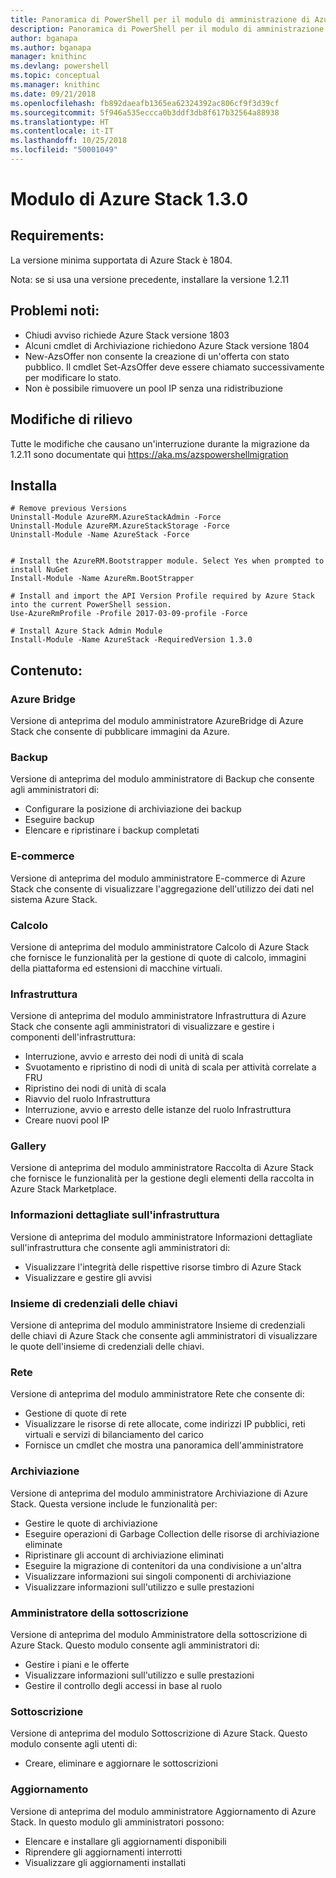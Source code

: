 ```yaml
---
title: Panoramica di PowerShell per il modulo di amministrazione di Azure Stack | Microsoft Docs
description: Panoramica di PowerShell per il modulo di amministrazione di Azure Stack con istruzioni per l'installazione e la configurazione.
author: bganapa
ms.author: bganapa
manager: knithinc
ms.devlang: powershell
ms.topic: conceptual
ms.manager: knithinc
ms.date: 09/21/2018
ms.openlocfilehash: fb892daeafb1365ea62324392ac806cf9f3d39cf
ms.sourcegitcommit: 5f946a535eccca0b3ddf3db8f617b32564a88938
ms.translationtype: HT
ms.contentlocale: it-IT
ms.lasthandoff: 10/25/2018
ms.locfileid: "50001049"
---
```

# <a name="azure-stack-module-130"></a>Modulo di Azure Stack 1.3.0

## <a name="requirements"></a>Requirements:
La versione minima supportata di Azure Stack è 1804.

Nota: se si usa una versione precedente, installare la versione 1.2.11

## <a name="known-issues"></a>Problemi noti:

- Chiudi avviso richiede Azure Stack versione 1803
- Alcuni cmdlet di Archiviazione richiedono Azure Stack versione 1804
- New-AzsOffer non consente la creazione di un'offerta con stato pubblico. Il cmdlet Set-AzsOffer deve essere chiamato successivamente per modificare lo stato.
- Non è possibile rimuovere un pool IP senza una ridistribuzione

## <a name="breaking-changes"></a>Modifiche di rilievo
Tutte le modifiche che causano un'interruzione durante la migrazione da 1.2.11 sono documentate qui https://aka.ms/azspowershellmigration

## <a name="install"></a>Installa
```
# Remove previous Versions
Uninstall-Module AzureRM.AzureStackAdmin -Force
Uninstall-Module AzureRM.AzureStackStorage -Force
Uninstall-Module -Name AzureStack -Force 


# Install the AzureRM.Bootstrapper module. Select Yes when prompted to install NuGet
Install-Module -Name AzureRm.BootStrapper

# Install and import the API Version Profile required by Azure Stack into the current PowerShell session.
Use-AzureRmProfile -Profile 2017-03-09-profile -Force

# Install Azure Stack Admin Module
Install-Module -Name AzureStack -RequiredVersion 1.3.0
```
## <a name="content"></a>Contenuto:
### <a name="azure-bridge"></a>Azure Bridge
Versione di anteprima del modulo amministratore AzureBridge di Azure Stack che consente di pubblicare immagini da Azure.

### <a name="backup"></a>Backup
Versione di anteprima del modulo amministratore di Backup che consente agli amministratori di:
- Configurare la posizione di archiviazione dei backup
- Eseguire backup
- Elencare e ripristinare i backup completati

### <a name="commerce"></a>E-commerce
Versione di anteprima del modulo amministratore E-commerce di Azure Stack che consente di visualizzare l'aggregazione dell'utilizzo dei dati nel sistema Azure Stack.

### <a name="compute"></a>Calcolo
Versione di anteprima del modulo amministratore Calcolo di Azure Stack che fornisce le funzionalità per la gestione di quote di calcolo, immagini della piattaforma ed estensioni di macchine virtuali.

### <a name="fabric"></a>Infrastruttura
Versione di anteprima del modulo amministratore Infrastruttura di Azure Stack che consente agli amministratori di visualizzare e gestire i componenti dell'infrastruttura:
- Interruzione, avvio e arresto dei nodi di unità di scala
- Svuotamento e ripristino di nodi di unità di scala per attività correlate a FRU
- Ripristino dei nodi di unità di scala
- Riavvio del ruolo Infrastruttura
- Interruzione, avvio e arresto delle istanze del ruolo Infrastruttura
- Creare nuovi pool IP


### <a name="gallery"></a>Gallery
Versione di anteprima del modulo amministratore Raccolta di Azure Stack che fornisce le funzionalità per la gestione degli elementi della raccolta in Azure Stack Marketplace.

### <a name="infrastructure-insights"></a>Informazioni dettagliate sull'infrastruttura
Versione di anteprima del modulo amministratore Informazioni dettagliate sull'infrastruttura che consente agli amministratori di:
- Visualizzare l'integrità delle rispettive risorse timbro di Azure Stack
- Visualizzare e gestire gli avvisi

### <a name="keyvault"></a>Insieme di credenziali delle chiavi
Versione di anteprima del modulo amministratore Insieme di credenziali delle chiavi di Azure Stack che consente agli amministratori di visualizzare le quote dell'insieme di credenziali delle chiavi.

### <a name="network"></a>Rete
Versione di anteprima del modulo amministratore Rete che consente di:
- Gestione di quote di rete
- Visualizzare le risorse di rete allocate, come indirizzi IP pubblici, reti virtuali e servizi di bilanciamento del carico
- Fornisce un cmdlet che mostra una panoramica dell'amministratore

### <a name="storage"></a>Archiviazione
Versione di anteprima del modulo amministratore Archiviazione di Azure Stack.  Questa versione include le funzionalità per:
- Gestire le quote di archiviazione
- Eseguire operazioni di Garbage Collection delle risorse di archiviazione eliminate
- Ripristinare gli account di archiviazione eliminati
- Eseguire la migrazione di contenitori da una condivisione a un'altra
- Visualizzare informazioni sui singoli componenti di archiviazione
- Visualizzare informazioni sull'utilizzo e sulle prestazioni

### <a name="subscription-admin"></a>Amministratore della sottoscrizione
Versione di anteprima del modulo Amministratore della sottoscrizione di Azure Stack.  Questo modulo consente agli amministratori di:
- Gestire i piani e le offerte
- Visualizzare informazioni sull'utilizzo e sulle prestazioni
- Gestire il controllo degli accessi in base al ruolo

### <a name="subscription"></a>Sottoscrizione
Versione di anteprima del modulo Sottoscrizione di Azure Stack.  Questo modulo consente agli utenti di:
- Creare, eliminare e aggiornare le sottoscrizioni

### <a name="update"></a>Aggiornamento
Versione di anteprima del modulo amministratore Aggiornamento di Azure Stack.  In questo modulo gli amministratori possono:
- Elencare e installare gli aggiornamenti disponibili
- Riprendere gli aggiornamenti interrotti
- Visualizzare gli aggiornamenti installati
